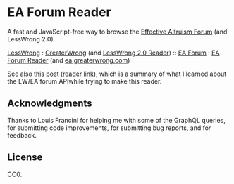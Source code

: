 # EA Forum Reader

A fast and JavaScript-free way to browse the [Effective Altruism
Forum](https://forum.effectivealtruism.org/) (and LessWrong 2.0).

[LessWrong](https://www.lesswrong.com/) : [GreaterWrong](https://www.greaterwrong.com/) (and [LessWrong 2.0 Reader](https://lw2.issarice.com/)) :: [EA Forum](https://forum.effectivealtruism.org/) : [EA Forum Reader](https://eaforum.issarice.com/) (and [ea.greaterwrong.com](https://ea.greaterwrong.com/))

See also [this post](https://www.lesswrong.com/s/h8DebDmuode4TMcRj/p/LJiGhpq8w4Badr5KJ)
([reader link](https://lw2.issarice.com/posts/LJiGhpq8w4Badr5KJ/graphql-tutorial-for-lesswrong-and-effective-altruism-forum)),
which is a summary of what I learned about the LW/EA forum APIwhile trying to make this reader.

## Acknowledgments

Thanks to Louis Francini for helping me with some of the GraphQL queries, for submitting code improvements, for submitting bug reports, and for feedback.

## License

CC0.
